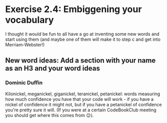 # Exercise 2.4: Embiggening your vocabulary

I thought it would be fun to all have a go at inventing some new words and start using them (and maybe one of them will make it to step c and get into Merriam-Webster!)

## New word ideas: Add a section with your name as an H3 and your word ideas

### Dominic Duffin

Kilonickel, meganickel, giganickel, teranickel, petanickel: words measuring how much confidence you have that your code will work - if you have a nickel of confidence it might not, but if you have a petanickel of confidence you're pretty sure it will. (If you were at a certain CodeBookClub meeting you should get where this comes from 😉).
